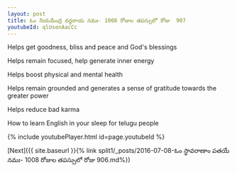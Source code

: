 ```yaml
---
layout: post
title: ఓం నియమేంద్ర వర్ధనాయ నమః- 1008 రోజుల తపస్సులో రోజు  907
youtubeId: qlUsenAacCc
---
```

 
 
Helps get goodness, bliss and peace and God's blessings
 
Helps remain focused, help generate inner energy 
 
Helps boost physical and mental health 
 
Helps remain grounded and generates a sense of gratitude towards the greater power 
 
Helps reduce bad karma
 
How to learn English in your sleep for telugu people
 
 
 
 


{% include youtubePlayer.html id=page.youtubeId %}
 
[Next]({{ site.baseurl }}{% link split1/_posts/2016-07-08-ఓం స్థావరాణాం పతయే నమః- 1008 రోజుల తపస్సులో రోజు  906.md%})
 
